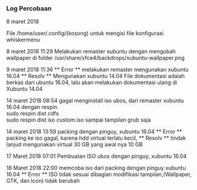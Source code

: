 ### Log Percobaan 

8 maret 2018

File /home/user/.config/(kosong)
untuk mengisi file konfigurasi whiskermenu

8 maret 2018 11:29
Melakukan remaster xubuntu dengan mengubah wallpaper di folder
/usr/share/xfce4/backdrops/xubuntu-wallpaper.png

9 maret 2018 11:36
** Error ** melakukan remaster mengunakan xubuntu 16.04 
** Resolv ** Mengunakan xubuntu 14.04
File dokumentasi adalah berkas dari ubuntu 16.04, lalu akan melakukan dokumentasi ulang di Xubuntu 14.04

14 maret 2018 08:54
gagal menginstall iso ubos, dari remaster xubuntu 16.04 dengan respin.
<br>sudo respin dist cdfs
<br>sudo respin dist iso custom.iso
sampai tampilan grub saja

14 maret 2018 13:59
packing dengan pinguy, xubuntu 16.04
** Error **  packing ke iso gagal, karena hdd virtual terlalu kecil, 
** Resolv **  tindak lanjud mengunakan virtual 30 GB yang awal nya 10 GB

17 Maret 2018 07:01
Pembuatan ISO ubos dengan pinguy, xubuntu 16.04

18 Maret 2018 22:00
memcoba iso dari packing dengan pinguy xubuntu 16.04
** Error ** ISO tidak sesuai dibagian modifikasi tampilan,(Wallpaper, GTK, dan Icon) tidak berubah